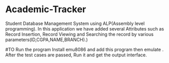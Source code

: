 # Academic-Tracker
Student Database Management System using ALP(Assembly level programming). In this application we have added several Attributes such as Record Insertion, Record Viewing and Searching the record by various parameters(ID,CGPA,NAME,BRANCH).)


#TO Run the program
Install emu8086 and add this program then emulate .
After the test cases are passed, Run it and get the output interface.
